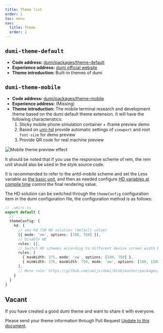 ```yaml
---
title: Theme list
order: 1
toc: menu
nav:
  title: Theme
  order: 2
---
```


## `dumi-theme-default`

- **Code address:** [dumi/packages/theme-default](https://github.com/umijs/dumi/tree/master/packages/theme-default)
- **Experience address:** [dumi official website](https://d.umijs.org)
- **Theme introduction:** Built-in themes of dumi

## `dumi-theme-mobile`

- **Code address:** [dumi/packages/theme-mobile](https://github.com/umijs/dumi/tree/master/packages/theme-mobile)
- **Experience address:** (Missing)
- **Theme introduction:** The mobile terminal research and development theme based on the dumi default theme extension.
It will have the following characteristics:
  1. Sticky mobile phone simulation container + iframe preview demo
  2. Based on [umi-hd](https://github.com/umijs/umi-hd) provide automatic settings of `viewport` and root `font-size` for demo preview
  3. Provide QR code for real machine preview

<img style="border: 1px solid #eee;" src="https://gw.alipayobjects.com/zos/bmw-prod/acb29a94-6200-4798-82eb-190177fa841c/kezwf18r_w2556_h1396.jpeg" alt="Mobile theme preview effect" />

It should be noted that if you use the responsive scheme of rem, the rem unit should also be used in the style source code.

It is recommended to refer to the antd-mobile scheme and set the Less variable as [the basic unit](https://github.com/ant-design/ant-design-mobile/blob/next/packages/antd-mobile-styles/src/base/variables.less#L4), and then as needed configure [HD variables at compile time](https://github.com/ant-design/ant-design-mobile/blob/next/config/config.ts#L96) control the final rendering value.

The HD solution can be switched through the `themeConfig` configuration item in the dumi configuration file, the configuration method is as follows:

```ts
// .umirc.ts
export default {
  // ...
  themeConfig: {
    hd: {
      // umi-hd 750 HD solution (default value)
      [{ mode: 'vw', options: [100, 750] }],
      // Disable HD
      rules: [],
      // Switch HD schemes according to different device screen width breakpoints
      rules: [
        { maxWidth: 375, mode: 'vw', options: [100, 750] },
        { minWidth: 376, maxWidth: 750, mode: 'vw', options: [100, 1500] },
      ],
      // More rule: https://github.com/umijs/dumi/blob/master/packages/theme-mobile/src/typings/config.d.ts#L7
    }
  }
}
```

## Vacant

If you have created a good dumi theme and want to share it with everyone.

Please send your theme information through Pull Request [Update to this document](https://github.com/umijs/dumi/edit/master/docs/theme/index.md).
